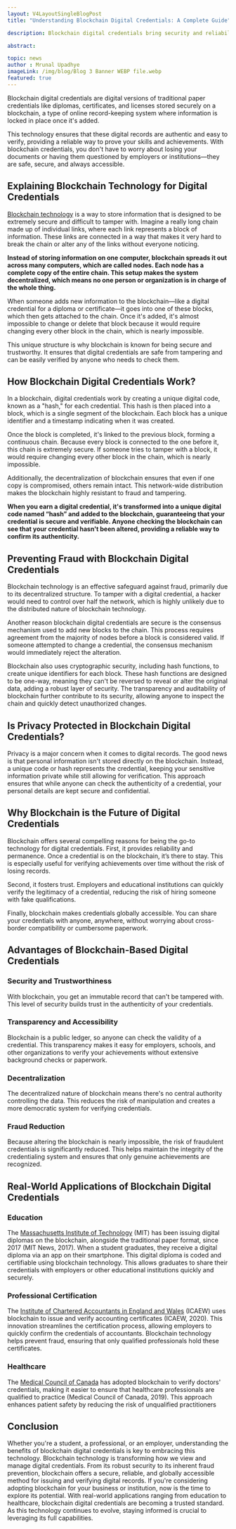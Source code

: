 ```yaml
---
layout: V4LayoutSingleBlogPost
title: "Understanding Blockchain Digital Credentials: A Complete Guide"

description: Blockchain digital credentials bring security and reliability to digital records like diplomas, certificates, and licenses. Find out why blockchain's decentralized design makes it a game-changer for credential verification and see how it's being used in different industries.

abstract: 

topic: news
author : Mrunal Upadhye
imageLink: /img/blog/Blog 3 Banner WEBP file.webp
featured: true
---
```



Blockchain digital credentials are digital versions of traditional paper credentials like diplomas, certificates, and licenses stored securely on a blockchain, a type of online record-keeping system where information is locked in place once it's added. 

This technology ensures that these digital records are authentic and easy to verify, providing a reliable way to prove your skills and achievements. With blockchain credentials, you don't have to worry about losing your documents or having them questioned by employers or institutions—they are safe, secure, and always accessible.



## Explaining Blockchain Technology for Digital Credentials

[Blockchain technology](https://online.stanford.edu/how-does-blockchain-work) is a way to store information that is designed to be extremely secure and difficult to tamper with. Imagine a really long chain made up of individual links, where each link represents a block of information. These links are connected in a way that makes it very hard to break the chain or alter any of the links without everyone noticing.

**Instead of storing information on one computer, blockchain spreads it out across many computers, which are called nodes. Each node has a complete copy of the entire chain. This setup makes the system decentralized, which means no one person or organization is in charge of the whole thing.**

When someone adds new information to the blockchain—like a digital credential for a diploma or certificate—it goes into one of these blocks, which then gets attached to the chain. Once it's added, it's almost impossible to change or delete that block because it would require changing every other block in the chain, which is nearly impossible. 

This unique structure is why blockchain is known for being secure and trustworthy. It ensures that digital credentials are safe from tampering and can be easily verified by anyone who needs to check them.


## How Blockchain Digital Credentials Work?

In a blockchain, digital credentials work by creating a unique digital code, known as a "hash," for each credential. This hash is then placed into a block, which is a single segment of the blockchain. Each block has a unique identifier and a timestamp indicating when it was created.

Once the block is completed, it's linked to the previous block, forming a continuous chain. Because every block is connected to the one before it, this chain is extremely secure. If someone tries to tamper with a block, it would require changing every other block in the chain, which is nearly impossible.

Additionally, the decentralization of blockchain ensures that even if one copy is compromised, others remain intact. This network-wide distribution makes the blockchain highly resistant to fraud and tampering.

**When you earn a digital credential, it's transformed into a unique digital code named “hash” and added to the blockchain, guaranteeing that your credential is secure and verifiable. Anyone checking the blockchain can see that your credential hasn't been altered, providing a reliable way to confirm its authenticity.**


## Preventing Fraud with Blockchain Digital Credentials

Blockchain technology is an effective safeguard against fraud, primarily due to its decentralized structure. To tamper with a digital credential, a hacker would need to control over half the network, which is highly unlikely due to the distributed nature of blockchain technology.

Another reason blockchain digital credentials are secure is the consensus mechanism used to add new blocks to the chain. This process requires agreement from the majority of nodes before a block is considered valid. If someone attempted to change a credential, the consensus mechanism would immediately reject the alteration. 

Blockchain also uses cryptographic security, including hash functions, to create unique identifiers for each block. These hash functions are designed to be one-way, meaning they can't be reversed to reveal or alter the original data, adding a robust layer of security. The transparency and auditability of blockchain further contribute to its security, allowing anyone to inspect the chain and quickly detect unauthorized changes. 


## Is Privacy Protected in Blockchain Digital Credentials?

Privacy is a major concern when it comes to digital records. The good news is that personal information isn't stored directly on the blockchain. Instead, a unique code or hash represents the credential, keeping your sensitive information private while still allowing for verification. This approach ensures that while anyone can check the authenticity of a credential, your personal details are kept secure and confidential.


## Why Blockchain is the Future of Digital Credentials

Blockchain offers several compelling reasons for being the go-to technology for digital credentials. First, it provides reliability and permanence. Once a credential is on the blockchain, it’s there to stay. This is especially useful for verifying achievements over time without the risk of losing records.

Second, it fosters trust. Employers and educational institutions can quickly verify the legitimacy of a credential, reducing the risk of hiring someone with fake qualifications. 

Finally, blockchain makes credentials globally accessible. You can share your credentials with anyone, anywhere, without worrying about cross-border compatibility or cumbersome paperwork.


## Advantages of Blockchain-Based Digital Credentials

### Security and Trustworthiness

With blockchain, you get an immutable record that can't be tampered with. This level of security builds trust in the authenticity of your credentials.

### Transparency and Accessibility 

Blockchain is a public ledger, so anyone can check the validity of a credential. This transparency makes it easy for employers, schools, and other organizations to verify your achievements without extensive background checks or paperwork.


### Decentralization

The decentralized nature of blockchain means there's no central authority controlling the data. This reduces the risk of manipulation and creates a more democratic system for verifying credentials.

### Fraud Reduction 

Because altering the blockchain is nearly impossible, the risk of fraudulent credentials is significantly reduced. This helps maintain the integrity of the credentialing system and ensures that only genuine achievements are recognized.


## Real-World Applications of Blockchain Digital Credentials

### Education

The [Massachusetts Institute of Technology](https://openlearning.mit.edu/news/developing-open-source-wallet-digital-credentials) (MIT) has been issuing digital diplomas on the blockchain, alongside the traditional paper format, since 2017 (MIT News, 2017). When a student graduates, they receive a digital diploma via an app on their smartphone. This digital diploma is coded and certifiable using blockchain technology. This allows graduates to share their credentials with employers or other educational institutions quickly and securely. 

### Professional Certification

The [Institute of Chartered Accountants in England and Wales](https://www.icaew.com/insights/insights-archive/blockchain-accountants-must-evolve-and-get-with-the-programme) (ICAEW) uses blockchain to issue and verify accounting certificates (ICAEW, 2020). This innovation streamlines the certification process, allowing employers to quickly confirm the credentials of accountants. Blockchain technology helps prevent fraud, ensuring that only qualified professionals hold these certificates.

### Healthcare

The [Medical Council of Canada](https://mcc.ca/credentials-and-services/) has adopted blockchain to verify doctors' credentials, making it easier to ensure that healthcare professionals are qualified to practice (Medical Council of Canada, 2019). This approach enhances patient safety by reducing the risk of unqualified practitioners


## Conclusion

Whether you're a student, a professional, or an employer, understanding the benefits of blockchain digital credentials is key to embracing this technology. Blockchain technology is transforming how we view and manage digital credentials. From its robust security to its inherent fraud prevention, blockchain offers a secure, reliable, and globally accessible method for issuing and verifying digital records. 
If you're considering adopting blockchain for your business or institution, now is the time to explore its potential. With real-world applications ranging from education to healthcare, blockchain digital credentials are becoming a trusted standard. As this technology continues to evolve, staying informed is crucial to leveraging its full capabilities.

